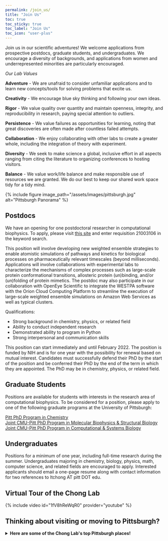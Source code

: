 ```yaml
---
permalink: /join_us/
title: "Join Us"
toc: true
toc_sticky: true
toc_label: "Join Us"
toc_icon: "user-plus"
---
```


Join us in our scientific adventures! We welcome applications from prospective postdocs, graduate students, and undergraduates. We encourage a diversity of backgrounds, and applications from women and underrepresented minorities are particularly encouraged. 

*Our Lab Values*

**Adventure** - We are unafraid to consider unfamiliar applications and to learn new concepts/tools for solving problems that excite us.

**Creativity** - We encourage blue sky thinking and following your own ideas.

**Rigor** - We value quality over quantity and maintain openness, integrity, and reproducibility in research, paying special attention to outliers.

**Persistence** - We value failures as opportunities for learning, noting that great discoveries are often made after countless failed attempts.

**Collaboration** - We enjoy collaborating with other labs to create a greater whole, including the integration of theory with experiment. 

**Diversity** - We seek to make science a global, inclusive effort in all aspects ranging from citing the literature to organizing conferences to hosting visitors.

**Balance** - We value work/life balance and make responsible use of resources we are granted. We do our best to keep our shared work space tidy for a tidy mind.

{% include figure image_path="/assets/images/pittsburgh.jpg" alt="Pittsburgh Panorama" %}

## Postdocs
We have an opening for one postdoctoral researcher in computational biophysics. To apply, please visit [this site](https://cfopitt.taleo.net/careersection/pitt_faculty_external_pd/jobsearch.ftl?lang=en&portal=24100023232) and enter requisition 21003106 in the keyword search.

This position will involve developing new weighted ensemble strategies to enable atomistic simulations of pathways and kinetics for biological processes on pharmaceutically relevant timescales (beyond milliseconds). Applications will involve collaborations with experimental labs to characterize the mechanisms of complex processes such as large-scale protein conformational transitions, allosteric protein (un)binding, and/or (un)folding of protein mimetics. The postdoc may also participate in our collaboration with OpenEye Scientific to integrate the WESTPA software with the Orion Cloud Computing Platform to streamline the execution of large-scale weighted ensemble simulations on Amazon Web Services as well as typical clusters.

Qualifications:
* Strong background in chemistry, physics, or related field
* Ability to conduct independent research
* Demonstrated ability to program in Python
* Strong interpersonal and communication skills

This position can start immediately and until February 2022. The position is funded by NIH and is for one year with the possibility for renewal based on mutual interest. Candidates must successfully defend their PhD by the start of the position and be conferred their PhD by the end of the term in which they are appointed. The PhD may be in chemistry, physics, or related field. 

## Graduate Students
Positions are available for students with interests in the research area of computational biophysics. To be considered for a position, please apply to one of the following graduate programs at the University of Pittsburgh:


[Pitt PhD Program in Chemistry](http://www.chem.pitt.edu/graduate/how-apply)<br>
[Joint CMU-Pitt PhD Program in Molecular Biophysics & Structural Biology](http://www.mbsb.pitt.edu/index.php/apply-here)<br>
[Joint CMU-Pitt PhD Program in Computational & Systems Biology](http://www.compbio.cmu.edu/)<br>


## Undergraduates
Positions for a minimum of one year, including full-time research during the summer. Undergraduates majoring in chemistry, biology, physics, math, computer science, and related fields are encouraged to apply. Interested applicants should email a one-page resume along with contact information for two references to ltchong AT pitt DOT edu. 

## Virtual Tour of the Chong Lab 
{% include video id="1fV8hReWqR0" provider="youtube" %}

## Thinking about visiting or moving to Pittsburgh?
<details>
<summary>
<b>Here are some of the Chong Lab's top Pittsburgh places!</b>
</summary>
<br>
  
<details>
<summary>Anthony</summary>
<ul>
    <li>Mount Washington (Grandview) Overlook (best view of the city)</li>
    <li>The Strip District (great espresso/other kinds of coffee at La Prima Coffee shop)</li>
    <li>Market Square in Downtown</li>
    <li>Carnegie Mellon University</li>
    <li>Great places to visit outside of Pittsburgh:</li>
    <ul>
        <li>North Park (kayak rentals, hiking/biking trails, and great burgers at the boathouse)</li>
        <li>Trax Farms (especially in the fall)</li>
        <li>Oakmont Bakery</li>
    </ul>
</ul>
</details>

<details>
<summary>Darian</summary>
<ul>
    <li>Point state park</li>
    <li>If you like sushi: Umami in Lawrenceville</li>
    <li>For thai cuisine, highly recommend Noodlehead on S. Highland Ave</li>
    <li>Plenty of museums:</li>
    <ul>
        <li>Carnegie natural history</li>
        <li>Mattress factory</li>
        <li>Andy Warhol</li>
    </ul>
    <li>The national aviary</li>
</ul>
</details>

<details>
<summary>Hannah</summary>
<ul>
<li>Favorite general areas of Pittsburgh:</li>
    <ul>
    <li>Going up to the overlook by the Duquesne incline</li>
    <li>Regent square in general (Madeleine bakery, square cafe, biddle’s escape)</li>
    <li>Lawrenceville (especially Butler St.) has some really unique shops and places to walk through that are fun to see - If you like cider then Arsenal Cider House is a really neat place! There’s also the Arsenal bowling alley which is fun! Lots of neat things to do to keep busy. </li>
    <li>Strip District - Penn. Macaroni company, Gaucho Parilla (Argentine Steakhouse that is incredible!!!!), just walking through it on the weekends to see all the unique shops and Pittsburgh spirit :) </li>
    </ul>
<li>Favorite specific places/events to go in Pittsburgh:</li>
    <ul>
    <li>Shadyside Nursery for all your plant needs!</li>
    <li>Randyland and Mattress Factory museums</li>
    <li>Phipps Conservatory - just walking through it is so nice. They have a beautiful light show during Christmas time too! Also, you can take some really interesting classes there (some examples are bee-keeping, bonsai 101, photography… it’s very diverse - https://www.phipps.conservatory.org/classes-and-programs)</li>
    <li>Farmer’s Markets all over the city throughout the week </li>
    <li>Pittsburgh Vintage Grand Prix (middle-end of July each year) - vintage cars race around Schenley park and it is incredible to watch/listen and there is a huge car show too! It’s canceled this year though :( </li>
    </ul>
<li>Lots of outdoor trails for walking, jogging, biking, etc: </li>
    <ul>
    <li>Highland park walking and jogging trails</li>
    <li>All Frick park trails are really wonderful</li>
    <li>Eliza furnace and Heritage bike trails (Heritage trail will lead to the Point and Eliza Furnace trail is on the south side but you are able to cross bridges to the other side where the Point is)</li>
    <li>Walking through Point state park and over the bridge to the north shore and walking on the wharf and through Mexican War streets historic district (you could even bike this all too and it is really beautiful)</li>
    <li>Walking through Schenley park past Phipps and playing frisbee in one of the fields! Schenley park also has a sports oval that has a track, tennis courts, running course, and an open field!</li>
    </ul>
<li>Coffee/Tea Lover places:</li>
    <ul>
    <li>Big Dog Cafe, Adda, Arreviste, Prestogeorge coffee & tea (especially their Holiday blend beans) or Dobra tea house</li>
    </ul>
  <li>Music:</li>
    <ul>
    <li>Classical music at Heinz Hall with the PSO (there are chamber group and other concerts by PSO musicians that are really nice throughout the city as well)</li>
    <li>Stage AE for bands/artists</li>
    <li>Point State Park for summer music festival</li>
    <li>Mr. Smalls theatre for small venues (best experience for bands by far!!)</li>
    </ul>
<li>Outside of Pittsburgh:</li>
    <ul>
    <li>Moraine State Park - canoeing, kayaking, sailing, trails, camping… lots of things to do there and it’s very beautiful and relaxing to get away for a day trip or weekend.</li>
    <li>Ohiopyle - this is another state park where you can do a lot of activities and has quite a few waterfalls to see on trails :)</li>
    </ul>
</ul>
</details>

<details>
<summary>Jeremy</summary>
<ul>
    <li>Shadyside: Walnut Street</li>
    <li>If you’re an ice cream fan: Page’s Dairy Mart (Local ice cream shop that happens to incorporate other local products), Rita's Italian Ice, Millie’s Ice Cream, Crafton Ice Cream Delite</li>
</ul>
</details>

<details>
<summary>Lillian</summary>
<ul>
    <li>Squirrel Hill! Being within walking distance of the Manor theatre, yoga studio, Dobra tea house, Five Points Bakery, Panda Asian grocery store, Classic Lines bookstore, tasty restaurants, and several beautiful parks (Schenley, Frick, and Mellon parks)</li>
    <li>Great eats from around the world, including Udipi Cafe, Masala House, Chengdu Gourmet, Turkish Kebab House, and Butterjoint (a classy bar with fantastic burgers)</li>
    <li>The awesome Carnegie library system that includes not just an extensive collection of books, but sheet music and musical instruments</li>
    <li>Day trips to Frank Lloyd Wright’s Fallingwater</li>
</ul>
</details>

</details>
